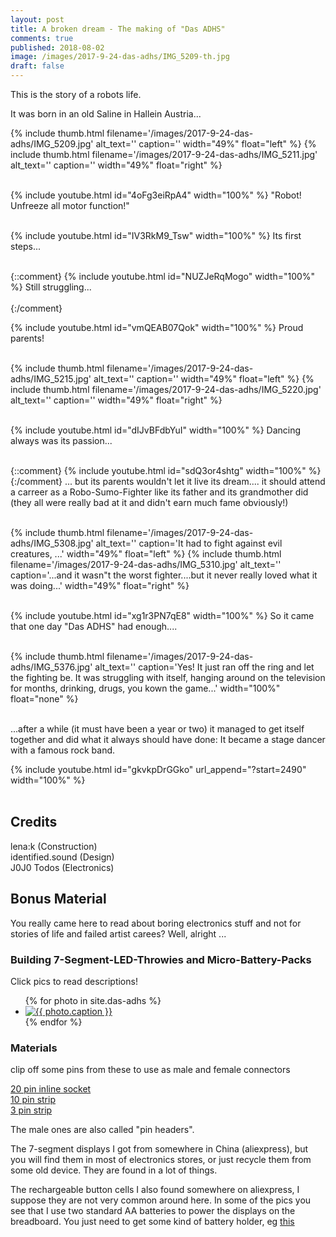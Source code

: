 ```yaml
---
layout: post
title: A broken dream - The making of "Das ADHS"
comments: true
published: 2018-08-02
image: /images/2017-9-24-das-adhs/IMG_5209-th.jpg
draft: false
---
```


This is the story of a robots life. 

It was born in an old Saline in Hallein Austria... 

<div class="clearfix">
{% include thumb.html filename='/images/2017-9-24-das-adhs/IMG_5209.jpg' alt_text='' caption='' width="49%" float="left" %}
{% include thumb.html filename='/images/2017-9-24-das-adhs/IMG_5211.jpg' alt_text='' caption='' width="49%" float="right" %}
</div>
<br>

<a name="videos 1"></a>

{% include youtube.html id="4oFg3eiRpA4" width="100%" %}
"Robot! Unfreeze all motor function!"
<br><br>

{% include youtube.html id="IV3RkM9_Tsw" width="100%" %}
Its first steps...
<br><br>

{::comment}
{% include youtube.html id="NUZJeRqMogo" width="100%" %}
Still struggling...
<br><br>
{:/comment}

{% include youtube.html id="vmQEAB07Qok" width="100%" %}
Proud parents!
<br><br>

<div class="clearfix">
{% include thumb.html filename='/images/2017-9-24-das-adhs/IMG_5215.jpg' alt_text='' caption='' width="49%" float="left" %}
{% include thumb.html filename='/images/2017-9-24-das-adhs/IMG_5220.jpg' alt_text='' caption='' width="49%" float="right" %}
</div>
<br>

{% include youtube.html id="dIJvBFdbYuI" width="100%" %}
Dancing always was its passion...
<br><br>

{::comment}
{% include youtube.html id="sdQ3or4shtg" width="100%" %}
{:/comment}
... but its parents wouldn't let it live its dream.... it should attend a carreer as a Robo-Sumo-Fighter like its father and its grandmother did (they all were really bad at it and didn't earn much fame obviously!)
<br><br>

<div class="clearfix">
{% include thumb.html filename='/images/2017-9-24-das-adhs/IMG_5308.jpg' alt_text='' caption='It had to fight against evil creatures, ...' width="49%" float="left" %}
{% include thumb.html filename='/images/2017-9-24-das-adhs/IMG_5310.jpg' alt_text='' caption='...and it wasn&#34;t the worst fighter....but it never really loved what it was doing...' width="49%" float="right" %}
</div>
<br>

{% include youtube.html id="xg1r3PN7qE8" width="100%" %}
So it came that one day "Das ADHS" had enough....
<br><br>

<div class="clearfix">
{% include thumb.html filename='/images/2017-9-24-das-adhs/IMG_5376.jpg' alt_text='' caption='Yes! It just ran off the ring and let the fighting be. It was struggling with itself, hanging around on the television for months, drinking, drugs, you kown the game...' width="100%" float="none" %}
</div>
<br>

...after a while (it must have been a year or two) it managed to get itself together and did what it always should have done: It became a stage dancer with a famous rock band.

{% include youtube.html id="gkvkpDrGGko" url_append="?start=2490" width="100%" %}
<br><br>

## Credits

lena:k (Construction)<br>
identified.sound (Design)<br>
J0J0 Todos (Electronics)<br>


## Bonus Material

You really came here to read about boring electronics stuff and not for stories of life and failed artist carees? Well, alright ...

### Building 7-Segment-LED-Throwies and Micro-Battery-Packs

Click pics to read descriptions!

<div class="photo-gallery-frame clearfix">
  <ul class="photo-gallery-list">
    {% for photo in site.das-adhs %}
    <li>
      <a href="{{ photo.url | prepend: site.baseurl }}" name="{{ photo.title }}">
        <img src="{{ photo.image-path|remove: ".jpg"| append: '-th'|append: ".jpg" }}" alt="{{ photo.caption }}" />
      </a>
    </li>
    {% endfor %}
  </ul>
</div>

### Materials

clip off some pins from these to use as male and female connectors

[20 pin inline socket](https://www.musikding.de/20-Pin-inline-socket)<br>
[10 pin strip](https://www.musikding.de/10-Pin-strip)<br>
[3 pin strip](https://www.musikding.de/3-Pin-strip)<br>

The male ones are also called "pin headers". 

The 7-segment displays I got from somewhere in China (aliexpress), but you will find them in most of electronics stores, or just recycle them from some old device. They are found in a lot of things. 

The rechargeable button cells I also found somewhere on aliexpress, I suppose they are not very common around here. In some of the pics you see that I use two standard AA batteries to power the displays on the breadboard. You just need to get some kind of battery holder, eg [this](https://secure.reichelt.at/batteriehalter-fuer-2-mignonzellen-aa-mit-anschlusskabel-halter-2xum3-ka-p176721.html?)
